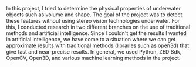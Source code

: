 In this project, I tried to determine the physical properties of underwater objects such as volume and shape. The goal of the project was to detect these features without using stereo vision technologies underwater. For this, I conducted research in two different branches on the use of traditional methods and artificial intelligence. Since I couldn't get the results I wanted in artificial intelligence, we have come to a situation where we can get approximate results with traditional methods (libraries such as open3d) that give fast and near-precise results. In general, we used Python, ZED Sdk, OpenCV, Open3D, and various machine learning methods in the project.
